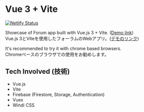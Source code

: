 # Vue 3 + Vite

[![Netlify Status](https://api.netlify.com/api/v1/badges/f520f3e2-e903-4229-a6c0-502bfa7aab6b/deploy-status)](https://app.netlify.com/sites/vorum/deploys)

Showcase of Forum app built with Vue.js 3 + Vite. ([Demo link](https://vorum.netlify.app))  
Vue.js 3とViteを使用したフォーラムのWebアプリ。([デモのリンク](https://vorum.netlify.app))  

It's recommended to try it with chrome based browsers.  
Chromeベースのブラウザでの使用をお勧めします。  

## Tech Involved (技術)

- Vue.js
- Vite
- Firebase (Firestore, Storage, Authentication)
- Vuex
- Windi CSS
